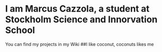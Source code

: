 # I am Marcus Cazzola, a student at Stockholm Science and Innorvation School
You can find my projects in my Wiki
##I like coconut, coconuts likes me
